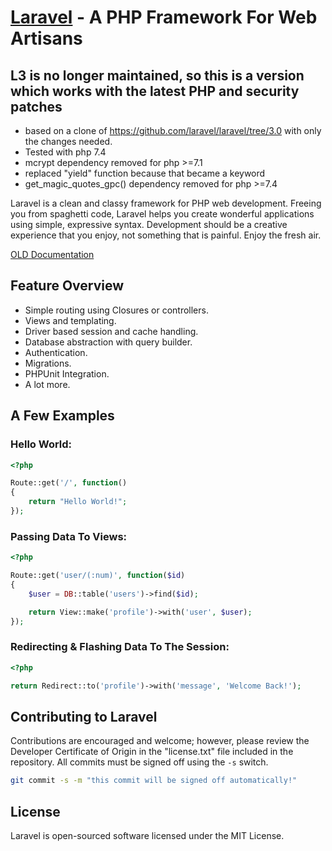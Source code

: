 # [Laravel](https://laravel3.veliovgroup.com/docs) - A PHP Framework For Web Artisans

## L3 is no longer maintained, so this is a version which works with the latest PHP and security patches

- based on a clone of https://github.com/laravel/laravel/tree/3.0 with only the changes needed.
- Tested with php 7.4
- mcrypt dependency removed for php >=7.1
- replaced "yield" function because that became a keyword
- get_magic_quotes_gpc() dependency removed for php >=7.4

Laravel is a clean and classy framework for PHP web development. Freeing you
from spaghetti code, Laravel helps you create wonderful applications using
simple, expressive syntax. Development should be a creative experience that you
enjoy, not something that is painful. Enjoy the fresh air.

[OLD Documentation ](https://laravel3.veliovgroup.com/docs)

## Feature Overview

- Simple routing using Closures or controllers.
- Views and templating.
- Driver based session and cache handling.
- Database abstraction with query builder.
- Authentication.
- Migrations.
- PHPUnit Integration.
- A lot more.

## A Few Examples

### Hello World:

```php
<?php

Route::get('/', function()
{
	return "Hello World!";
});
```

### Passing Data To Views:

```php
<?php

Route::get('user/(:num)', function($id)
{
	$user = DB::table('users')->find($id);

	return View::make('profile')->with('user', $user);
});
```

### Redirecting & Flashing Data To The Session:

```php
<?php

return Redirect::to('profile')->with('message', 'Welcome Back!');
```

## Contributing to Laravel

Contributions are encouraged and welcome; however, please review the Developer
Certificate of Origin in the "license.txt" file included in the repository. All
commits must be signed off using the `-s` switch.

```bash
git commit -s -m "this commit will be signed off automatically!"
```

## License

Laravel is open-sourced software licensed under the MIT License.
